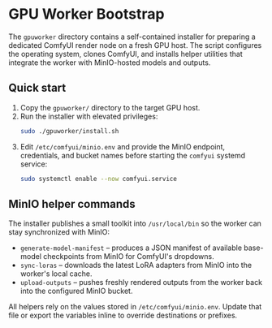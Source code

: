 # GPU Worker Bootstrap

The `gpuworker` directory contains a self-contained installer for preparing a dedicated ComfyUI render node on a fresh GPU host. The script configures the operating system, clones ComfyUI, and installs helper utilities that integrate the worker with MinIO-hosted models and outputs.

## Quick start

1. Copy the `gpuworker/` directory to the target GPU host.
2. Run the installer with elevated privileges:
   ```bash
   sudo ./gpuworker/install.sh
   ```
3. Edit `/etc/comfyui/minio.env` and provide the MinIO endpoint, credentials, and bucket names before starting the `comfyui` systemd service:
   ```bash
   sudo systemctl enable --now comfyui.service
   ```

## MinIO helper commands

The installer publishes a small toolkit into `/usr/local/bin` so the worker can stay synchronized with MinIO:

- `generate-model-manifest` – produces a JSON manifest of available base-model checkpoints from MinIO for ComfyUI's dropdowns.
- `sync-loras` – downloads the latest LoRA adapters from MinIO into the worker's local cache.
- `upload-outputs` – pushes freshly rendered outputs from the worker back into the configured MinIO bucket.

All helpers rely on the values stored in `/etc/comfyui/minio.env`. Update that file or export the variables inline to override destinations or prefixes.
